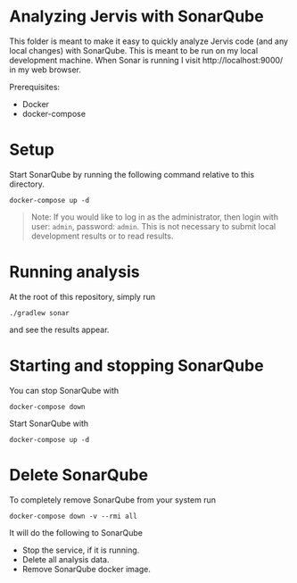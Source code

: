 # Analyzing Jervis with SonarQube

This folder is meant to make it easy to quickly analyze Jervis code (and any
local changes) with SonarQube.  This is meant to be run on my local development
machine.  When Sonar is running I visit http://localhost:9000/ in my web
browser.

Prerequisites:

* Docker
* docker-compose

# Setup

Start SonarQube by running the following command relative to this directory.

   ```
   docker-compose up -d
   ```

> Note: If you would like to log in as the administrator, then login with user:
> `admin`, password: `admin`.  This is not necessary to submit local development
> results or to read results.

# Running analysis

At the root of this repository, simply run

    ./gradlew sonar

and see the results appear.

# Starting and stopping SonarQube

You can stop SonarQube with

    docker-compose down

Start SonarQube with

    docker-compose up -d

# Delete SonarQube

To completely remove SonarQube from your system run

    docker-compose down -v --rmi all

It will do the following to SonarQube

* Stop the service, if it is running.
* Delete all analysis data.
* Remove SonarQube docker image.
